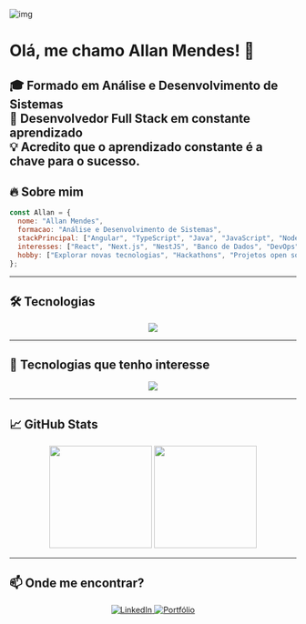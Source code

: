   ![img](https://github.com/user-attachments/assets/50609497-8e3e-4f6d-999f-9658461c8f29)   
  
  # **Olá, me chamo Allan Mendes!** 👋  
  🎓 **Formado em Análise e Desenvolvimento de Sistemas**  
  🚀 **Desenvolvedor Full Stack em constante aprendizado**  
  💡 **Acredito que o aprendizado constante é a chave para o sucesso.**  
---

## 🔥 **Sobre mim**
```js
const Allan = {
  nome: "Allan Mendes",
  formacao: "Análise e Desenvolvimento de Sistemas",
  stackPrincipal: ["Angular", "TypeScript", "Java", "JavaScript", "Node.js"],
  interesses: ["React", "Next.js", "NestJS", "Banco de Dados", "DevOps"],
  hobby: ["Explorar novas tecnologias", "Hackathons", "Projetos open source"]
};
```

---

## 🛠️ **Tecnologias**
<div align="center">
  <img src="https://skillicons.dev/icons?i=html,css,js,ts,nodejs,express,angular,java,git" />
</div>

---

## 🚀 **Tecnologias que tenho interesse**  
<div align="center">
  <img src="https://skillicons.dev/icons?i=react,nextjs,nestjs,mysql,mongodb,docker" />
</div>

---

## 📈 **GitHub Stats**
<div align="center">
  <img height="180em" src="https://github-readme-stats.vercel.app/api?username=allan516&show_icons=true&theme=radical&hide_border=true" />
  <img height="180em" src="https://github-readme-stats.vercel.app/api/top-langs/?username=allan516&layout=compact&theme=radical&hide_border=true" />
</div>

---

## 📫 **Onde me encontrar?** 

<div align="center">
  <a href="https://www.linkedin.com/in/allan-mendes-437182283/">
    <img src="https://img.shields.io/badge/LinkedIn-0077B5?style=for-the-badge&logo=linkedin&logoColor=white" alt="LinkedIn" />
  </a>

  <a href="https://allan516.github.io/Allan-Mendes/">
    <img src="https://img.shields.io/badge/Portfólio-000000?style=for-the-badge&logo=github&logoColor=white" alt="Portfólio" />
  </a>
</div>
